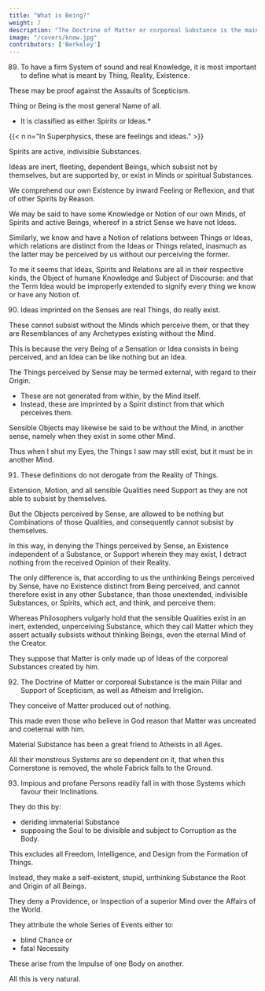 ```yaml
---
title: "What is Being?"
weight: 7
description: "The Doctrine of Matter or corporeal Substance is the main Pillar and Support of Scepticism."
image: "/covers/know.jpg"
contributors: ['Berkeley']
---
```



89. To have a firm System of sound and real Knowledge, it is most important to define what is meant by Thing, Reality, Existence.

These may be proof against the Assaults of Scepticism.
 
 <!-- For in vain shall we dispute concerning the real Existence of Things, or pretend to any Knowledge thereof, so long as we have not fixed the meaning of those Words. -->

Thing or Being is the most general Name of all. 
- It is classified as either Spirits or Ideas.*

{{< n n="In Superphysics, these are feelings and ideas." >}}

<!-- comprehends under it two Kinds intirely distinct and heterogeneous, and which have nothing common but the Name, to wit, Spirits and Ideas.  -->

Spirits are active, indivisible Substances.

Ideas are inert, fleeting, dependent Beings, which subsist not by themselves, but are supported by, or exist in Minds or spiritual Substances.

We comprehend our own Existence by inward Feeling or Reflexion, and that of other Spirits by Reason.

We may be said to have some Knowledge or Notion of our own Minds, of Spirits and active Beings, whereof in a strict Sense we have not Ideas. 

Similarly, we know and have a Notion of relations between Things or Ideas, which relations are distinct from the Ideas or Things related, inasmuch as the latter may be perceived by us without our perceiving the former. 

To me it seems that Ideas, Spirits and Relations are all in their respective kinds, the Object of humane Knowledge and Subject of Discourse: and that the Term Idea would be improperly extended to signify every thing we know or have any Notion of.


90. Ideas imprinted on the Senses are real Things, do really exist.

These cannot subsist without the Minds which perceive them, or that they are Resemblances of any Archetypes existing without the Mind.

This is because the very Being of a Sensation or Idea consists in being perceived, and an Idea can be like nothing but an Idea.

The Things perceived by Sense may be termed external, with regard to their Origin.
- These are not generated from within, by the Mind itself.
- Instead, these are imprinted by a Spirit distinct from that which perceives them. 

Sensible Objects may likewise be said to be without the Mind, in another sense, namely when they exist in some other Mind. 

Thus when I shut my Eyes, the Things I saw may still exist, but it must be in another Mind.


91. These definitions do not derogate from the Reality of Things.

Extension, Motion, and all sensible Qualities need Support as they are not able to subsist by themselves.

But the Objects perceived by Sense, are allowed to be nothing but Combinations of those Qualities, and consequently cannot subsist by themselves. 

In this way, in denying the Things perceived by Sense, an Existence independent of a Substance, or Support wherein they may exist, I detract nothing from the received Opinion of their Reality. 

The only difference is, that according to us the unthinking Beings perceived by Sense, have no Existence distinct from Being perceived, and cannot therefore exist in any other Substance, than those unextended, indivisible Substances, or Spirits, which act, and think, and perceive them: 

Whereas Philosophers vulgarly hold that the sensible Qualities exist in an inert, extended, unperceiving Substance, which they call Matter which they assert actually subsists without thinking Beings, even the eternal Mind of the Creator.

They suppose that Matter is only made up of Ideas of the corporeal Substances created by him.

<!-- : If indeed they allow them to be at all created. -->


92. The Doctrine of Matter or corporeal Substance is the main Pillar and Support of Scepticism, as well as Atheism and Irreligion.

They conceive of Matter produced out of nothing. 

This made even those who believe in God reason that Matter was uncreated and coeternal with him.

 <!-- that the most celebrated among the ancient Philosophers, even of these who maintained the Being of a God, have thought  -->

Material Substance has been a great friend to Atheists in all Ages.

All their monstrous Systems are so dependent on it, that when this Cornerstone is removed, the whole Fabrick falls to the Ground.

 <!-- insomuch that it is no longer worth while, to bestow a particular Consideration on the Absurdities of every wretched Sect of Atheists. -->


93. Impious and profane Persons readily fall in with those Systems which favour their Inclinations.

They do this by:
- deriding immaterial Substance
- supposing the Soul to be divisible and subject to Corruption as the Body.

This excludes all Freedom, Intelligence, and Design from the Formation of Things.

Instead, they make a self-existent, stupid, unthinking Substance the Root and Origin of all Beings. 

They deny a Providence, or Inspection of a superior Mind over the Affairs of the World.

They attribute the whole Series of Events either to:
- blind Chance or
- fatal Necessity

These arise from the Impulse of one Body on another.

All this is very natural.

<!-- On the other hand, when Men of better Principles observe the Enemies of Religion lay so great a Stress on unthinking Matter, and all of them use so much Industry and Artifice to reduce every thing to it; methinks they should rejoice to see them deprived of their grand Support, and driven from that only Fortress, without which your Epicureans, Hobbists, and the like, have not even the Shadow of a Pretence, but become the most cheap and easy Triumph in the World. -->